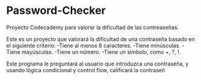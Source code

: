# Password-Checker

Proyecto Codecademy para valorar la dificultad de las contreaseñas. 

Este es un proyecto que valorará la dificultad de una contraseña basado en el siguiente criterio:
-Tiene al menos 8 caracteres.
-Tiene minúsculas.
-Tiene mayúsculas.
-Tiene un número.
-Tiene un simbolo, como +, ?, !.

Este programa le preguntará al usuario que introduzca una contraseña, y usando lógica condicional y control flow, calificará la contraseñ
